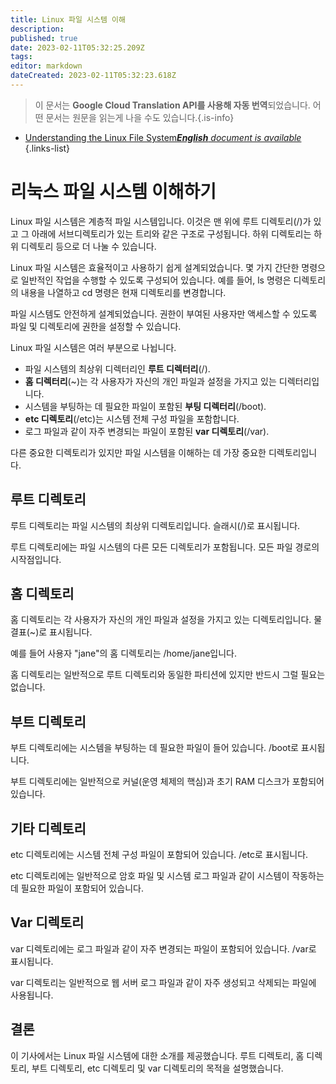 ```yaml
---
title: Linux 파일 시스템 이해
description: 
published: true
date: 2023-02-11T05:32:25.209Z
tags: 
editor: markdown
dateCreated: 2023-02-11T05:32:23.618Z
---
```


> 이 문서는 **Google Cloud Translation API를 사용해 자동 번역**되었습니다.
어떤 문서는 원문을 읽는게 나을 수도 있습니다.{.is-info}



- [Understanding the Linux File System***English** document is available*](/en/Knowledge-base/Linux/understanding-the-linux-file-system)
{.links-list}


# 리눅스 파일 시스템 이해하기

Linux 파일 시스템은 계층적 파일 시스템입니다. 이것은 맨 위에 루트 디렉토리(/)가 있고 그 아래에 서브디렉토리가 있는 트리와 같은 구조로 구성됩니다. 하위 디렉토리는 하위 디렉토리 등으로 더 나눌 수 있습니다.

Linux 파일 시스템은 효율적이고 사용하기 쉽게 설계되었습니다. 몇 가지 간단한 명령으로 일반적인 작업을 수행할 수 있도록 구성되어 있습니다. 예를 들어, ls 명령은 디렉토리의 내용을 나열하고 cd 명령은 현재 디렉토리를 변경합니다.

파일 시스템도 안전하게 설계되었습니다. 권한이 부여된 사용자만 액세스할 수 있도록 파일 및 디렉토리에 권한을 설정할 수 있습니다.

Linux 파일 시스템은 여러 부분으로 나뉩니다.

- 파일 시스템의 최상위 디렉터리인 **루트 디렉터리**(/).
- **홈 디렉터리**(~)는 각 사용자가 자신의 개인 파일과 설정을 가지고 있는 디렉터리입니다.
- 시스템을 부팅하는 데 필요한 파일이 포함된 **부팅 디렉터리**(/boot).
- **etc 디렉토리**(/etc)는 시스템 전체 구성 파일을 포함합니다.
- 로그 파일과 같이 자주 변경되는 파일이 포함된 **var 디렉토리**(/var).

다른 중요한 디렉토리가 있지만 파일 시스템을 이해하는 데 가장 중요한 디렉토리입니다.

## 루트 디렉토리

루트 디렉토리는 파일 시스템의 최상위 디렉토리입니다. 슬래시(/)로 표시됩니다.

루트 디렉토리에는 파일 시스템의 다른 모든 디렉토리가 포함됩니다. 모든 파일 경로의 시작점입니다.

## 홈 디렉토리

홈 디렉토리는 각 사용자가 자신의 개인 파일과 설정을 가지고 있는 디렉토리입니다. 물결표(~)로 표시됩니다.

예를 들어 사용자 "jane"의 홈 디렉토리는 /home/jane입니다.

홈 디렉토리는 일반적으로 루트 디렉토리와 동일한 파티션에 있지만 반드시 그럴 필요는 없습니다.

## 부트 디렉토리

부트 디렉토리에는 시스템을 부팅하는 데 필요한 파일이 들어 있습니다. /boot로 표시됩니다.

부트 디렉토리에는 일반적으로 커널(운영 체제의 핵심)과 초기 RAM 디스크가 포함되어 있습니다.

## 기타 디렉토리

etc 디렉토리에는 시스템 전체 구성 파일이 포함되어 있습니다. /etc로 표시됩니다.

etc 디렉토리에는 일반적으로 암호 파일 및 시스템 로그 파일과 같이 시스템이 작동하는 데 필요한 파일이 포함되어 있습니다.

## Var 디렉토리

var 디렉토리에는 로그 파일과 같이 자주 변경되는 파일이 포함되어 있습니다. /var로 표시됩니다.

var 디렉토리는 일반적으로 웹 서버 로그 파일과 같이 자주 생성되고 삭제되는 파일에 사용됩니다.

## 결론

이 기사에서는 Linux 파일 시스템에 대한 소개를 제공했습니다. 루트 디렉토리, 홈 디렉토리, 부트 디렉토리, etc 디렉토리 및 var 디렉토리의 목적을 설명했습니다.